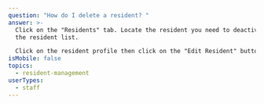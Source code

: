 ```yaml
---
question: "How do I delete a resident? "
answer: >-
  Click on the "Residents" tab. Locate the resident you need to deactivate in
  the resident list. 

  Click on the resident profile then click on the "Edit Resident" button on top-right of your screen. Next, click on "Deactivate" on the bottom left of the screen.
isMobile: false
topics:
  - resident-management
userTypes:
  - staff
---
```

